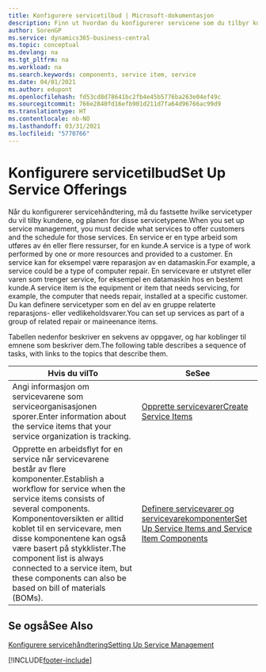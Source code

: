 ```yaml
---
title: Konfigurere servicetilbud | Microsoft-dokumentasjon
description: Finn ut hvordan du konfigurerer servicene som du tilbyr kundene.
author: SorenGP
ms.service: dynamics365-business-central
ms.topic: conceptual
ms.devlang: na
ms.tgt_pltfrm: na
ms.workload: na
ms.search.keywords: components, service item, service
ms.date: 04/01/2021
ms.author: edupont
ms.openlocfilehash: fd53cd8d78641bc2fb4e45b5776ba263e04ef49c
ms.sourcegitcommit: 766e2840fd16efb901d211d7fa64d96766ac99d9
ms.translationtype: HT
ms.contentlocale: nb-NO
ms.lasthandoff: 03/31/2021
ms.locfileid: "5770766"
---
```

# <a name="set-up-service-offerings"></a><span data-ttu-id="f7a3e-103">Konfigurere servicetilbud</span><span class="sxs-lookup"><span data-stu-id="f7a3e-103">Set Up Service Offerings</span></span>
<span data-ttu-id="f7a3e-104">Når du konfigurerer servicehåndtering, må du fastsette hvilke servicetyper du vil tilby kundene, og planen for disse servicetypene.</span><span class="sxs-lookup"><span data-stu-id="f7a3e-104">When you set up service management, you must decide what services to offer customers and the schedule for those services.</span></span> <span data-ttu-id="f7a3e-105">En service er en type arbeid som utføres av én eller flere ressurser, for en kunde.</span><span class="sxs-lookup"><span data-stu-id="f7a3e-105">A service is a type of work performed by one or more resources and provided to a customer.</span></span> <span data-ttu-id="f7a3e-106">En service kan for eksempel være reparasjon av en datamaskin.</span><span class="sxs-lookup"><span data-stu-id="f7a3e-106">For example, a service could be a type of computer repair.</span></span> <span data-ttu-id="f7a3e-107">En servicevare er utstyret eller varen som trenger service, for eksempel en datamaskin hos en bestemt kunde.</span><span class="sxs-lookup"><span data-stu-id="f7a3e-107">A service item is the equipment or item that needs servicing, for example, the computer that needs repair, installed at a specific customer.</span></span> <span data-ttu-id="f7a3e-108">Du kan definere servicetyper som en del av en gruppe relaterte reparasjons- eller vedlikeholdsvarer.</span><span class="sxs-lookup"><span data-stu-id="f7a3e-108">You can set up services as part of a group of related repair or maineenance items.</span></span>  
  
<span data-ttu-id="f7a3e-109">Tabellen nedenfor beskriver en sekvens av oppgaver, og har koblinger til emnene som beskriver dem.</span><span class="sxs-lookup"><span data-stu-id="f7a3e-109">The following table describes a sequence of tasks, with links to the topics that describe them.</span></span>  
  
|<span data-ttu-id="f7a3e-110">**Hvis du vil**</span><span class="sxs-lookup"><span data-stu-id="f7a3e-110">**To**</span></span>|<span data-ttu-id="f7a3e-111">**Se**</span><span class="sxs-lookup"><span data-stu-id="f7a3e-111">**See**</span></span>|  
|------------|-------------|  
|<span data-ttu-id="f7a3e-112">Angi informasjon om servicevarene som serviceorganisasjonen sporer.</span><span class="sxs-lookup"><span data-stu-id="f7a3e-112">Enter information about the service items that your service organization is tracking.</span></span>|[<span data-ttu-id="f7a3e-113">Opprette servicevarer</span><span class="sxs-lookup"><span data-stu-id="f7a3e-113">Create Service Items</span></span>](service-how-to-create-service-items.md)|  
|<span data-ttu-id="f7a3e-114">Opprette en arbeidsflyt for en service når servicevarene består av flere komponenter.</span><span class="sxs-lookup"><span data-stu-id="f7a3e-114">Establish a workflow for service when the service items consists of several components.</span></span> <span data-ttu-id="f7a3e-115">Komponentoversikten er alltid koblet til en servicevare, men disse komponentene kan også være basert på stykklister.</span><span class="sxs-lookup"><span data-stu-id="f7a3e-115">The component list is always connected to a service item, but these components can also be based on bill of materials (BOMs).</span></span>|[<span data-ttu-id="f7a3e-116">Definere servicevarer og servicevarekomponenter</span><span class="sxs-lookup"><span data-stu-id="f7a3e-116">Set Up Service Items and Service Item Components</span></span>](service-how-setup-service-items.md)|  
  
## <a name="see-also"></a><span data-ttu-id="f7a3e-117">Se også</span><span class="sxs-lookup"><span data-stu-id="f7a3e-117">See Also</span></span>  
[<span data-ttu-id="f7a3e-118">Konfigurere servicehåndtering</span><span class="sxs-lookup"><span data-stu-id="f7a3e-118">Setting Up Service Management</span></span>](service-setup-service.md)   

[!INCLUDE[footer-include](includes/footer-banner.md)]